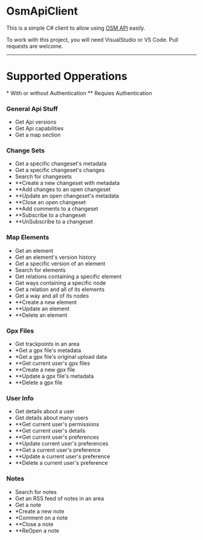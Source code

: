 # OsmApiClient

This is a simple C# client to allow using [OSM API](https://wiki.openstreetmap.org/wiki/API_v0.6) easily.

To work with this project, you will need VisualStudio or VS Code.
Pull requests are welcome.

------------------------
# Supported Opperations
\* With or without Authentication
\*\* Requies Authentication
### General Api Stuff
- Get Api versions
- Get Api capabilities
- Get a map section
### Change Sets
- Get a specific changeset's metadata
- Get a specific changeset's changes
- Search for changesets
- \*\*Create a new changeset with metadata
- \*\*Add changes to an open changeset
- \*\*Update an open changeset's metadata
- \*\*Close an open changeset
- \*\*Add comments to a changeset
- \*\*Subscribe to a changeset
- \*\*UnSubscribe to a changeset
### Map Elements
- Get an element
- Get an element's version history
- Get a specific version of an element
- Search for elements
- Get relations containing a specific element
- Get ways containing a specific node
- Get a relation and all of its elements
- Get a way and all of its nodes
- \*\*Create a new element
- \*\*Update an element
- \*\*Delete an element
### Gpx Files
- Get trackpoints in an area
- \*Get a gpx file's metadata
- \*Get a gpx file's original upload data
- \*\*Get current user's gpx files
- \*\*Create a new gpx file
- \*\*Update a gpx file's metadata
- \*\*Delete a gpx file
### User Info
- Get details about a user
- Get details about many users
- \*\*Get current user's permissions
- \*\*Get current user's details
- \*\*Get current user's preferences
- \*\*Update current user's preferences
- \*\*Get a current user's preference
- \*\*Update a current user's preference
- \*\*Delete a current user's preference
### Notes
- Search for notes
- Get an RSS feed of notes in an area
- Get a note
- \*Create a new note
- \*Comment on a note
- \*\*Close a note
- \*\*ReOpen a note